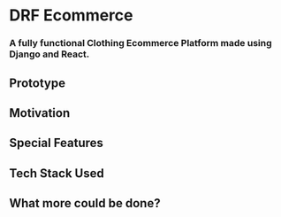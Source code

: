 # DRF Ecommerce
### A fully functional Clothing Ecommerce Platform made using Django and React.

## Prototype

## Motivation

## Special Features

## Tech Stack Used

## What more could be done?



